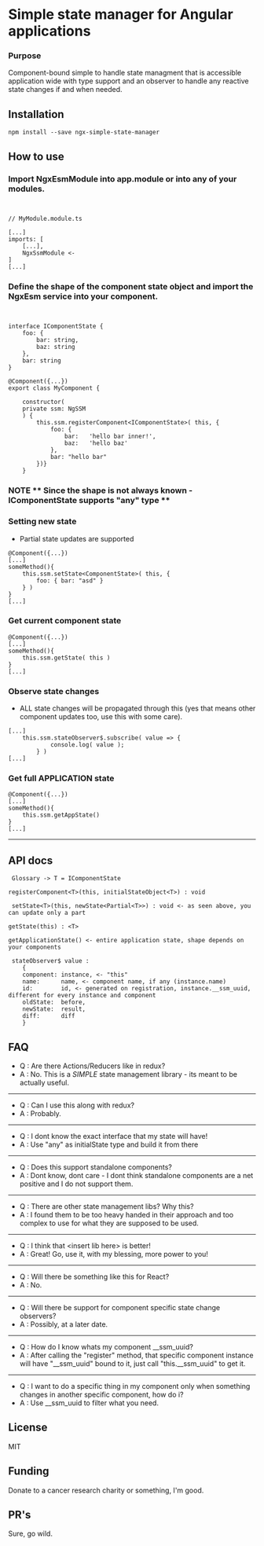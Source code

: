 # Simple state manager for Angular applications

### Purpose

Component-bound simple to handle state managment that is accessible application wide with type support and an observer to handle any reactive state changes if and when needed.

## Installation

``npm install --save ngx-simple-state-manager``

## How to use

### Import NgxEsmModule into app.module or into any of your modules.
```


// MyModule.module.ts

[...]
imports: [
    [...],
    NgxSsmModule <-
]
[...]
```
### Define the shape of the component state object and import the NgxEsm service into your component.
```


interface IComponentState {
	foo: {
		bar: string,
		baz: string
	},
	bar: string
}

@Component({...})
export class MyComponent {
    
    constructor(
    private ssm: NgSSM
    ) {
        this.ssm.registerComponent<IComponentState>( this, {
			foo: {
				bar:   'hello bar inner!',
				baz:   'hello baz'
			},
			bar: "hello bar"
		})}
    }
```

### NOTE ** Since the shape is not always known - IComponentState supports "any" type **

### Setting new state

- Partial state updates are supported

```
@Component({...})
[...]
someMethod(){
    this.ssm.setState<ComponentState>( this, {
	    foo: { bar: "asd" }
    } )
}
[...]

```

### Get current component state

```
@Component({...})
[...]
someMethod(){
    this.ssm.getState( this )
}
[...]
```

### Observe state changes

- ALL state changes will be propagated through this (yes that means other component updates too, use this with some care).

```
[...]
    this.ssm.stateObserver$.subscribe( value => {
			console.log( value );
		} )
[...]
```

### Get full APPLICATION state

```
@Component({...})
[...]
someMethod(){
    this.ssm.getAppState()
}
[...]
```

------

## API docs

`` Glossary -> T = IComponentState``

`` registerComponent<T>(this, initialStateObject<T>) : void  ``

`` setState<T>(this, newState<Partial<T>>) : void <- as seen above, you can update only a part``

`` getState(this) : <T> ``

`` getApplicationState() <- entire application state, shape depends on your components ``

```
 stateObserver$ value :
    {
    component: instance, <- "this"
    name:      name, <- component name, if any (instance.name)
    id:        id, <- generated on registration, instance.__ssm_uuid, different for every instance and component
    oldState:  before,
    newState:  result,
    diff:      diff
    }
 ```

## FAQ

- Q : Are there Actions/Reducers like in redux?
- A : No. This is a *SIMPLE* state management library - its meant to be actually useful.
- ---
- Q : Can I use this along with redux?
- A : Probably.
- ---
- Q : I dont know the exact interface that my state will have!
- A : Use "any" as initialState type and build it from there
- ---
- Q : Does this support standalone components?
- A : Dont know, dont care - I dont think standalone components are a net positive and I do not support them.
- ---
- Q : There are other state management libs? Why this?
- A : I found them to be too heavy handed in their approach and too complex to use for what they are supposed to be used.
- ---
- Q : I think that <insert lib here\> is better! 
- A : Great! Go, use it, with my blessing, more power to you!
- ----
- Q : Will there be something like this for React?
- A : No.
- ---
- Q : Will there be support for component specific state change observers?
- A : Possibly, at a later date.
- ---
- Q : How do I know whats my component __ssm_uuid?
- A : After calling the "register" method, that specific component instance will have "__ssm_uuid" bound to it, just call "this.__ssm_uuid" to get it.
- ---
- Q : I want to do a specific thing in my component only when something changes in another specific component, how do i?
- A : Use __ssm_uuid to filter what you need.

## License

MIT

## Funding

Donate to a cancer research charity or something, I'm good.

## PR's

Sure, go wild.
